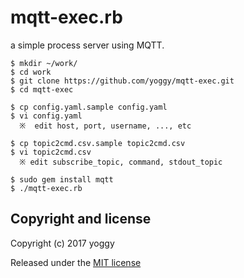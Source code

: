 mqtt-exec.rb
====

a simple process server using MQTT.

    $ mkdir ~/work/
    $ cd work
    $ git clone https://github.com/yoggy/mqtt-exec.git
    $ cd mqtt-exec
    
    $ cp config.yaml.sample config.yaml
    $ vi config.yaml
      ※  edit host, port, username, ..., etc
    
    $ cp topic2cmd.csv.sample topic2cmd.csv
    $ vi topic2cmd.csv
      ※ edit subscribe_topic, command, stdout_topic

    $ sudo gem install mqtt
    $ ./mqtt-exec.rb

Copyright and license
----
Copyright (c) 2017 yoggy

Released under the [MIT license](LICENSE.txt)
